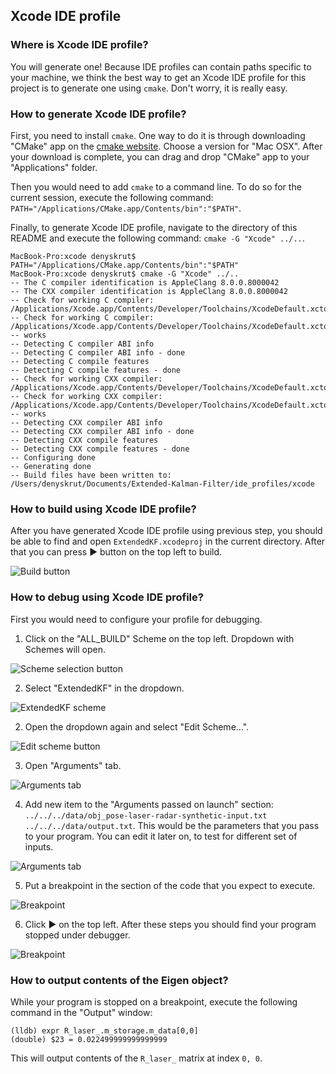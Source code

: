 ## Xcode IDE profile

### Where is Xcode IDE profile?

You will generate one! Because IDE profiles can contain paths specific to your machine, we think the best way to get an Xcode IDE profile for this project is to generate one using `cmake`. Don't worry, it is really easy.

### How to generate Xcode IDE profile?

First, you need to install `cmake`. One way to do it is through downloading "CMake" app on the [cmake website](https://cmake.org/download/). Choose a version for "Mac OSX". After your download is complete, you can drag and drop "CMake" app to your "Applications" folder.

Then you would need to add `cmake` to a command line. To do so for the current session, execute the following command: `PATH="/Applications/CMake.app/Contents/bin":"$PATH"`.

Finally, to generate Xcode IDE profile, navigate to the directory of this README and execute the following command: `cmake -G "Xcode" ../..`.

```
MacBook-Pro:xcode denyskrut$ PATH="/Applications/CMake.app/Contents/bin":"$PATH"
MacBook-Pro:xcode denyskrut$ cmake -G "Xcode" ../..
-- The C compiler identification is AppleClang 8.0.0.8000042
-- The CXX compiler identification is AppleClang 8.0.0.8000042
-- Check for working C compiler: /Applications/Xcode.app/Contents/Developer/Toolchains/XcodeDefault.xctoolchain/usr/bin/clang
-- Check for working C compiler: /Applications/Xcode.app/Contents/Developer/Toolchains/XcodeDefault.xctoolchain/usr/bin/clang -- works
-- Detecting C compiler ABI info
-- Detecting C compiler ABI info - done
-- Detecting C compile features
-- Detecting C compile features - done
-- Check for working CXX compiler: /Applications/Xcode.app/Contents/Developer/Toolchains/XcodeDefault.xctoolchain/usr/bin/clang++
-- Check for working CXX compiler: /Applications/Xcode.app/Contents/Developer/Toolchains/XcodeDefault.xctoolchain/usr/bin/clang++ -- works
-- Detecting CXX compiler ABI info
-- Detecting CXX compiler ABI info - done
-- Detecting CXX compile features
-- Detecting CXX compile features - done
-- Configuring done
-- Generating done
-- Build files have been written to: /Users/denyskrut/Documents/Extended-Kalman-Filter/ide_profiles/xcode
```

### How to build using Xcode IDE profile?

After you have generated Xcode IDE profile using previous step, you should be able to find and open `ExtendedKF.xcodeproj` in the current directory. After that you can press ▶ button on the top left to build.

![Build button](images/build_button.png)

### How to debug using Xcode IDE profile?

First you would need to configure your profile for debugging.

1. Click on the "ALL_BUILD" Scheme on the top left. Dropdown with Schemes will open.

![Scheme selection button](images/schemes_location.png)

2. Select "ExtendedKF" in the dropdown.

![ExtendedKF scheme](images/scheme_selection.png)

2. Open the dropdown again and select "Edit Scheme...".

![Edit scheme button](images/edit_scheme.png)

3. Open "Arguments" tab.

![Arguments tab](images/arguments_tab.png)

4. Add new item to the "Arguments passed on launch" section: `../../../data/obj_pose-laser-radar-synthetic-input.txt ../../../data/output.txt`. This would be the parameters that you pass to your program. You can edit it later on, to test for different set of inputs.

![Arguments tab](images/arguments_selection.png)

5. Put a breakpoint in the section of the code that you expect to execute.

![Breakpoint](images/breakpoint.png)

6. Click ▶ on the top left. After these steps you should find your program stopped under debugger.

![Breakpoint](images/at_breakpoint.png)

### How to output contents of the Eigen object?

While your program is stopped on a breakpoint, execute the following command in the "Output" window:

```
(lldb) expr R_laser_.m_storage.m_data[0,0]
(double) $23 = 0.022499999999999999
```

This will output contents of the `R_laser_` matrix at index `0, 0`.

